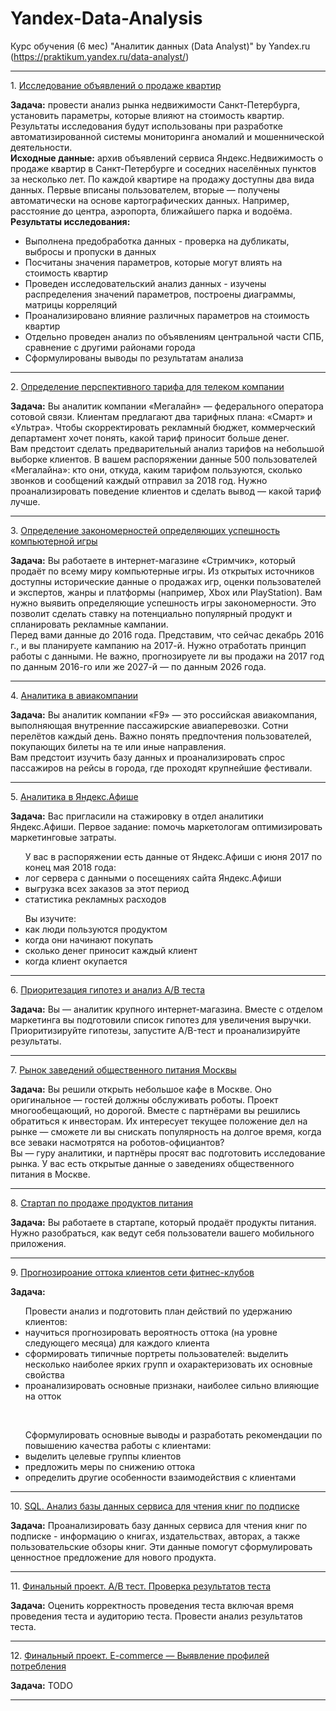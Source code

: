 # Yandex-Data-Analysis
Курс обучения (6 мес) "Аналитик данных (Data Analyst)" by Yandex.ru (https://praktikum.yandex.ru/data-analyst/)
<hr>
1. <a href="https://github.com/kolevatov/Yandex-Data-Analysis/blob/main/%D0%B8%D1%81%D1%81%D0%BB%D0%B5%D0%B4%D0%BE%D0%B2%D0%B0%D0%BD%D0%B8%D0%B5_%D0%BE%D0%B1%D1%8A%D1%8F%D0%B2%D0%BB%D0%B5%D0%BD%D0%B8%D0%B9_%D0%BE_%D0%BF%D1%80%D0%BE%D0%B4%D0%B0%D0%B6%D0%B5_%D0%BA%D0%B2%D0%B0%D1%80%D1%82%D0%B8%D1%80.ipynb" target="blank" rel="noreferrer">Исследование объявлений о продаже квартир</a>

**Задача:** провести анализ рынка недвижимости Санкт-Петербурга, установить параметры, которые влияют на стоимость квартир. Результаты исследования будут использованы при разработке автоматизированной системы мониторинга аномалий и мошеннической деятельности.
<br>
**Исходные  данные:** архив объявлений сервиса Яндекс.Недвижимость о продаже квартир в Санкт-Петербурге и соседних населённых пунктов за несколько лет. По каждой квартире на продажу доступны два вида данных. Первые вписаны пользователем, вторые — получены автоматически на основе картографических данных. Например, расстояние до центра, аэропорта, ближайшего парка и водоёма.
<br>
**Результаты исследования:**
<ul>
  <li>Выполнена предобработка данных - проверка на дубликаты, выбросы и пропуски в данных</li>
  <li>Посчитаны значения параметров, которые могут влиять на стоимость квартир</li>
  <li>Проведен исследовательский анализ данных - изучены распределения значений параметров, построены диаграммы, матрицы корреляций</li>
  <li>Проанализировано влияние различных параметров на стоимость квартир</li>
  <li>Отдельно проведен анализ по объявлениям центральной части СПБ, сравнение с другими районами города</li>
  <li>Сформулированы выводы по результатам анализа</li>
</ul>
<hr>
2. <a href="https://github.com/kolevatov/Yandex-Data-Analysis/blob/main/%D0%B8%D1%81%D1%81%D0%BB%D0%B5%D0%B4%D0%BE%D0%B2%D0%B0%D0%BD%D0%B8%D0%B5_%D1%82%D0%B0%D1%80%D0%B8%D1%84%D0%BE%D0%B2_%D0%B4%D0%BB%D1%8F_%D1%82%D0%B5%D0%BB%D0%B5%D0%BA%D0%BE%D0%BC_%D0%BA%D0%BE%D0%BC%D0%BF%D0%B0%D0%BD%D0%B8%D0%B8.ipynb" target="blank" rel="noreferrer">Определение перспективного тарифа для телеком компании</a>

**Задача:**
Вы аналитик компании «Мегалайн» — федерального оператора сотовой связи. Клиентам предлагают два тарифных плана: «Смарт» и «Ультра». Чтобы скорректировать рекламный бюджет, коммерческий департамент хочет понять, какой тариф приносит больше денег.<br>
Вам предстоит сделать предварительный анализ тарифов на небольшой выборке клиентов. В вашем распоряжении данные 500 пользователей «Мегалайна»: кто они, откуда, каким тарифом пользуются, сколько звонков и сообщений каждый отправил за 2018 год. Нужно проанализировать поведение клиентов и сделать вывод — какой тариф лучше.
<hr>
3. <a href="https://github.com/kolevatov/Yandex-Data-Analysis/blob/main/%D0%B8%D1%81%D1%81%D0%BB%D0%B5%D0%B4%D0%BE%D0%B2%D0%B0%D0%BD%D0%B8%D0%B5_%D1%80%D1%8B%D0%BD%D0%BA%D0%B0_%D0%BA%D0%BE%D0%BC%D0%BF%D1%8C%D1%8E%D1%82%D0%B5%D1%80%D0%BD%D1%8B%D1%85_%D0%B8%D0%B3%D1%80.ipynb" target="blank" rel="noreferrer">Определение закономерностей определяющих успешность компьютерной игры</a>

**Задача:**
Вы работаете в интернет-магазине «Стримчик», который продаёт по всему миру компьютерные игры. Из открытых источников доступны исторические данные о продажах игр, оценки пользователей и экспертов, жанры и платформы (например, Xbox или PlayStation). Вам нужно выявить определяющие успешность игры закономерности. Это позволит сделать ставку на потенциально популярный продукт и спланировать рекламные кампании.
<br>
Перед вами данные до 2016 года. Представим, что сейчас декабрь 2016 г., и вы планируете кампанию на 2017-й. Нужно отработать принцип работы с данными. Не важно, прогнозируете ли вы продажи на 2017 год по данным 2016-го или же 2027-й — по данным 2026 года.
<hr>
4. <a href="https://github.com/kolevatov/Yandex-Data-Analysis/blob/main/%D0%B0%D0%BD%D0%B0%D0%BB%D0%B8%D1%82%D0%B8%D0%BA%D0%B0_%D0%B0%D0%B2%D0%B8%D0%B0%D0%BA%D0%BE%D0%BC%D0%BF%D0%B0%D0%BD%D0%B8%D0%B8.ipynb" target="blank" rel="noreferrer">Аналитика в авиакомпании</a>

**Задача:**
Вы аналитик компании «F9» — это российская авиакомпания, выполняющая внутренние пассажирские авиаперевозки. Сотни перелётов каждый день. Важно понять предпочтения пользователей, покупающих билеты на те или иные направления.
<br>
Вам предстоит изучить базу данных и проанализировать спрос пассажиров на рейсы в города, где проходят крупнейшие фестивали.
<hr>
5. <a href="https://github.com/kolevatov/Yandex-Data-Analysis/blob/main/%D0%B0%D0%BD%D0%B0%D0%BB%D0%B8%D1%82%D0%B8%D0%BA%D0%B0_%D0%B4%D0%BB%D1%8F_%D1%8F%D0%BD%D0%B4%D0%B5%D0%BA%D1%81_%D0%B0%D1%84%D0%B8%D1%88%D0%B8.ipynb" target="blank" rel="noreferrer">Аналитика в Яндекс.Афише</a>

**Задача:**
Вас пригласили на стажировку в отдел аналитики Яндекс.Афиши. Первое задание: помочь маркетологам оптимизировать маркетинговые затраты.
<br>
<ul>У вас в распоряжении есть данные от Яндекс.Афиши с июня 2017 по конец мая 2018 года:
<li>лог сервера с данными о посещениях сайта Яндекс.Афиши</li>
<li>выгрузка всех заказов за этот период</li>
<li>статистика рекламных расходов</li>
</ul>  
<ul>Вы изучите:
<li>как люди пользуются продуктом</li>
<li>когда они начинают покупать</li>
<li>сколько денег приносит каждый клиент</li>
<li>когда клиент окупается</li>
</ul>
<hr>
6. <a href="https://github.com/kolevatov/Yandex-Data-Analysis/blob/main/%D0%BF%D1%80%D0%B8%D0%BE%D1%80%D0%B8%D1%82%D0%B5%D0%B7%D0%B0%D1%86%D0%B8%D1%8F_%D0%B3%D0%B8%D0%BF%D0%BE%D1%82%D0%B5%D0%B7.ipynb" target="blank" rel="noreferrer">Приоритезация гипотез и анализ A/B теста</a>

**Задача:**
Вы — аналитик крупного интернет-магазина. Вместе с отделом маркетинга вы подготовили список гипотез для увеличения выручки.
<br>
Приоритизируйте гипотезы, запустите A/B-тест и проанализируйте результаты.
<hr>
7. <a href="https://github.com/kolevatov/Yandex-Data-Analysis/blob/main/%D0%B0%D0%BD%D0%B0%D0%BB%D0%B8%D1%82%D0%B8%D0%BA%D0%B0_%D1%80%D1%8B%D0%BD%D0%BE%D0%BA_%D0%BE%D0%B1%D1%89%D0%B5%D0%BF%D0%B8%D1%82%D0%B0_%D0%BC%D0%BE%D1%81%D0%BA%D0%B2%D1%8B.ipynb" target="blank" rel="noreferrer">Рынок заведений общественного питания Москвы</a>

**Задача:**
Вы решили открыть небольшое кафе в Москве. Оно оригинальное — гостей должны обслуживать роботы. Проект многообещающий, но дорогой. Вместе с партнёрами вы решились обратиться к инвесторам. Их интересует текущее положение дел на рынке — сможете ли вы снискать популярность на долгое время, когда все зеваки насмотрятся на роботов-официантов? 
<br>
Вы — гуру аналитики, и партнёры просят вас подготовить исследование рынка. У вас есть открытые данные о заведениях общественного питания в Москве.
<hr>
8. <a href="https://github.com/kolevatov/Yandex-Data-Analysis/blob/main/%D0%B0%D0%BD%D0%B0%D0%BB%D0%B8%D1%82%D0%B8%D0%BA%D0%B0_%D1%81%D1%82%D0%B0%D1%80%D1%82%D0%B0%D0%BF_%D0%BF%D1%80%D0%BE%D0%B4%D1%83%D0%BA%D1%82%D1%8B_%D0%BF%D0%B8%D1%82%D0%B0%D0%BD%D0%B8%D1%8F.ipynb" target="blank" rel="noreferrer">Стартап по продаже продуктов питания</a>

**Задача:**
Вы работаете в стартапе, который продаёт продукты питания. Нужно разобраться, как ведут себя пользователи вашего мобильного приложения.

<hr>
9. <a href="https://github.com/kolevatov/Yandex-Data-Analysis/blob/main/%D0%BF%D1%80%D0%BE%D0%B3%D0%BD%D0%BE%D0%B7%D0%B8%D1%80%D0%BE%D0%B2%D0%B0%D0%BD%D0%B8%D0%B5_%D0%BE%D1%82%D1%82%D0%BE%D0%BA%D0%B0_%D0%BA%D0%BB%D0%B8%D0%B5%D0%BD%D1%82%D0%BE%D0%B2_%D1%81%D0%B5%D1%82%D0%B8_%D1%84%D0%B8%D1%82%D0%BD%D0%B5%D1%81_%D0%BA%D0%BB%D1%83%D0%B1%D0%BE%D0%B2.ipynb" target="blank" rel="noreferrer">Прогнозироание оттока клиентов сети фитнес-клубов</a>

**Задача:**
<ul>Провести анализ и подготовить план действий по удержанию клиентов:
  <li>научиться прогнозировать вероятность оттока (на уровне следующего месяца) для каждого клиента</li>
  <li>сформировать типичные портреты пользователей: выделить несколько наиболее ярких групп и охарактеризовать их основные свойства</li>
  <li>проанализировать основные признаки, наиболее сильно влияющие на отток</li>
</ul>
<br>
<ul>Сформулировать основные выводы и разработать рекомендации по повышению качества работы с клиентами:
  <li>выделить целевые группы клиентов</li>
  <li>предложить меры по снижению оттока</li>
  <li>определить другие особенности взаимодействия с клиентами</li>
</ul>
<hr>
10. <a href="https://github.com/kolevatov/Yandex-Data-Analysis/blob/main/%D0%B0%D0%BD%D0%B0%D0%BB%D0%B8%D0%B7_%D1%81%D0%B5%D1%80%D0%B2%D0%B8%D1%81%D0%B0_%D1%87%D1%82%D0%B5%D0%BD%D0%B8%D1%8F_%D0%BA%D0%BD%D0%B8%D0%B3_%D0%BF%D0%BE_%D0%BF%D0%BE%D0%B4%D0%BF%D0%B8%D1%81%D0%BA%D0%B5.ipynb" target="blank" rel="noreferrer">SQL. Анализ базы данных сервиса для чтения книг по подписке</a>

**Задача:**
Проанализировать базу данных сервиса для чтения книг по подписке - информацию о книгах, издательствах, авторах, а также пользовательские обзоры книг. Эти данные помогут сформулировать ценностное предложение для нового продукта.
<hr>
11. <a href="https://github.com/kolevatov/Yandex-Data-Analysis/blob/main/%D0%BF%D1%80%D0%BE%D0%B2%D0%B5%D1%80%D0%BA%D0%B0_ab_%D1%82%D0%B5%D1%81%D1%82%D0%B0.ipynb" target="blank" rel="noreferrer">Финальный проект. A/B тест. Проверка результатов теста</a>

**Задача:**
Оценить корректность проведения теста включая время проведения теста и аудиторию теста. Провести анализ результатов теста.
<hr>
12. <a href="https://github.com/kolevatov/Yandex-Data-Analysis/blob/main/%D0%B2%D1%8B%D1%8F%D0%B2%D0%BB%D0%B5%D0%BD%D0%B8%D0%B5_%D0%BF%D1%80%D0%BE%D1%84%D0%B8%D0%BB%D0%B5%D0%B9_%D0%BF%D0%BE%D1%82%D1%80%D0%B5%D0%B1%D0%BB%D0%B5%D0%BD%D0%B8%D1%8F_ecomm.ipynb" target="blank" rel="noreferrer">Финальный проект. E-commerce — Выявление профилей потребления</a>

**Задача:**
TODO
<hr>
